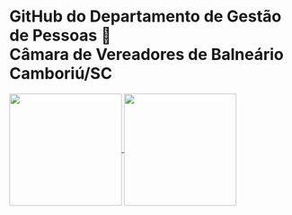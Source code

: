 <h1>
  GitHub do Departamento de Gestão de Pessoas 👋<br>
  Câmara de Vereadores de Balneário Camboriú/SC
</h1>


<a href="https://github.com/Departamento-de-Gestao-de-Pessoas-CVBC/github-readme-stats">
  <img height=200 align="center" src="https://github-readme-stats.vercel.app/api?username=Departamento-de-Gestao-de-Pessoas-CVBC&theme=react&rank_icon=github"/>
</a>

<a href="https://github.com/fconcatto/convoychat">
  <img height=200 align="center" src="https://github-readme-stats.vercel.app/api/top-langs?username=Departamento-de-Gestao-de-Pessoas-CVBC&layout=compact&langs_count=8&card_width=320&theme=react"/>
</a>
